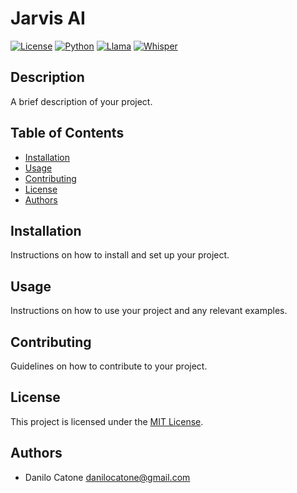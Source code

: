 # Jarvis AI

[![License](https://img.shields.io/badge/license-MIT-blue)](LICENSE) [![Python](https://img.shields.io/badge/python-3.11-blue)](https://www.python.org/downloads/release/python-3111/) [![Llama](https://img.shields.io/badge/ollama-4bc61d)](https://github.com/ollama/ollama-python) [![Whisper](https://img.shields.io/badge/whisper-4bc61d)](https://github.com/openai/whisper)

## Description

A brief description of your project.

## Table of Contents

- [Installation](#installation)
- [Usage](#usage)
- [Contributing](#contributing)
- [License](#license)
- [Authors](#authors)

## Installation

Instructions on how to install and set up your project.

## Usage

Instructions on how to use your project and any relevant examples.

## Contributing

Guidelines on how to contribute to your project.

## License

This project is licensed under the [MIT License](LICENSE).

## Authors

- Danilo Catone [danilocatone@gmail.com](https://github.com/Catonzio)

